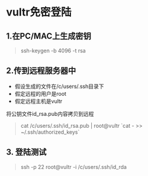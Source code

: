 vultr免密登陆
============

## 1.在PC/MAC上生成密钥
> ssh-keygen -b 4096 -t rsa 

## 2.传到远程服务器中
- 假设生成的文件在/c/users/.ssh目录下
- 假定远程的用户是root  
- 假定远程主机是vultr

将公钥文件id_rsa.pub内容拷贝到远程
> cat /c/users/.ssh/id_rsa.pub | root@vultr \`cat - >> ~/.ssh/authorized_keys\`

## 3. 登陆测试
> ssh -p 22 root@vultr -i /c/users/.ssh/id_rda

